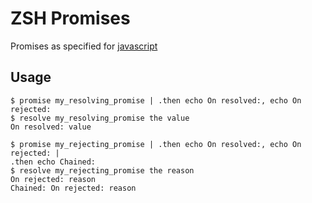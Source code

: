# ZSH Promises

Promises as specified for [javascript](https://promisesaplus.com/)

## Usage

```
$ promise my_resolving_promise | .then echo On resolved:, echo On rejected:
$ resolve my_resolving_promise the value
On resolved: value

$ promise my_rejecting_promise | .then echo On resolved:, echo On rejected: |
.then echo Chained:
$ resolve my_rejecting_promise the reason
On rejected: reason
Chained: On rejected: reason
```

